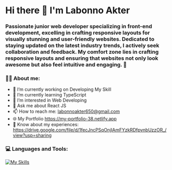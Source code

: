 # Hi there 👋 I'm Labonno Akter

### Passionate junior web developer specializing in front-end development, excelling in crafting responsive layouts for visually stunning and user-friendly websites. Dedicated to staying updated on the latest industry trends, I actively seek collaboration and feedback. My comfort zone lies in crafting responsive layouts and ensuring that websites not only look awesome but also feel intuitive and engaging. 🚀

### 👩‍💻 About me:

- 🔭 I’m currently working on Developing My Skill
- 🌱 I’m currently learning TypeScript
- 👀 I’m interested in Web Developing
- 💬 Ask me about React JS
- 📫 How to reach me: labonnoakter650@gmail.com
- 🌐 My Portfolio https://my-portfolio-38.netlify.app
- 📄 Know about my experiences: https://drive.google.com/file/d/1fecJncPSqOnjIAmFYzkRDfpvnbUzzOR_/view?usp=sharing

### 💻 Languages and Tools:

[![My Skills](https://skillicons.dev/icons?i=html,css,js,tailwind,bootstrap,mui,react,nodejs,expressjs,mongodb,firebase,git,github,vscode,figma,perline=3)](https://skillicons.dev)
